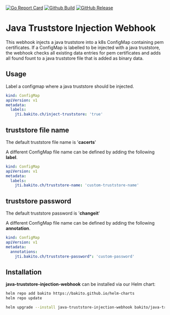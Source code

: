 [![Go Report Card](https://goreportcard.com/badge/github.com/bakito/java-truststore-injection-webhook)](https://goreportcard.com/report/github.com/bakito/java-truststore-injection-webhook)
[![Github Build](https://github.com/bakito/java-truststore-injection-webhook/actions/workflows/build.yml/badge.svg)](https://github.com/bakito/java-truststore-injection-webhook/actions/workflows/build.yml)
[![GitHub Release](https://img.shields.io/github/release/bakito/java-truststore-injection-webhook.svg?style=flat)](https://github.com/bakito/java-truststore-injection-webhook/releases)

# Java Truststore Injection Webhook

This webhook injects a java truststore into a k8s ConfigMap containing pem certificates. If a ConfigMap is labelled to
be injected with a java truststore, the webhook checks all existing data entries for pem certificates and adds all found
fount to a java truststore file that is added as binary data.

## Usage

Label a configmap where a java truststore should be injected.

```yaml
kind: ConfigMap
apiVersion: v1
metadata:
  labels:
    jti.bakito.ch/inject-truststore: 'true'
```

## truststore file name

The default truststore file name is '__cacerts__'

A different ConfigMap file name can be defined by adding the following __label__.

```yaml
kind: ConfigMap
apiVersion: v1
metadata:
  labels:
    jti.bakito.ch/truststore-name: 'custom-truststore-name'
```

## truststore password

The default truststore password is '__changeit__'

A different ConfigMap file name can be defined by adding the following __annotation__.

```yaml
kind: ConfigMap
apiVersion: v1
metadata:
  annotations:
    jti.bakito.ch/truststore-password": 'custom-password'
```

## Installation

**java-truststore-injection-webhook** can be installed via our Helm chart:

```sh
helm repo add bakito https://bakito.github.io/helm-charts
helm repo update

helm upgrade --install java-truststore-injection-webhook bakito/java-truststore-injection-webhook
```
